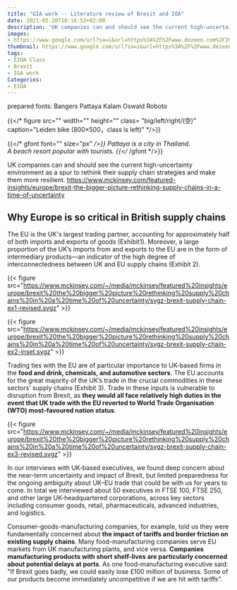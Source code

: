 ```yaml
---
title: "GIA work -- Literature review of Brexit and IOA"
date: 2021-05-20T10:16:53+02:00
description: 'UK companies can and should see the current high-uncertainty environment as a spur to rethink their supply chain strategies and make them more resilient.'
images:
- https://www.google.com/url?sa=i&url=https%3A%2F%2Fwww.dezeen.com%2F2021%2F02%2F08%2Fbrexit-designers-admin-nightmare%2F&psig=AOvVaw1_YL8HuS83ubOz7P-7gyfq&ust=1621586195552000&source=images&cd=vfe&ved=0CAIQjRxqFwoTCODZ27_t1_ACFQAAAAAdAAAAABAD
thumbnail: https://www.google.com/url?sa=i&url=https%3A%2F%2Fwww.dezeen.com%2F2021%2F02%2F08%2Fbrexit-designers-admin-nightmare%2F&psig=AOvVaw1_YL8HuS83ubOz7P-7gyfq&ust=1621586195552000&source=images&cd=vfe&ved=0CAIQjRxqFwoTCODZ27_t1_ACFQAAAAAdAAAAABAD
tags:
- EIOA Class
- Brexit
- IGA work
Categories:
- EIOA
---
```

prepared fonts:
Bangers Pattaya Kalam
Oswald  Roboto

{{</* figure src="" width="" height="" class= "big/left/right/(空)" caption="Leiden bike (800×500，class is left)" */>}}

{{</* gfont font="" size="px" */>}}
Pattaya is a city in Thailand.<br>A beach resort popular with tourists.
{{</* /gfont */>}} <br>


UK companies can and should see the current high-uncertainty environment as a spur to rethink their supply chain strategies and make them more resilient.
https://www.mckinsey.com/featured-insights/europe/brexit-the-bigger-picture-rethinking-supply-chains-in-a-time-of-uncertainty

## Why Europe is so critical in British supply chains

The EU is the UK's largest trading partner, accounting for approximately half of both imports and exports of goods (Exhibit1). Moreover, a large proportion of the UK’s imports from and exports to the EU are in the form of intermediary products—an indicator of the high degree of interconnectedness between UK and EU supply chains (Exhibit 2).

{{< figure src="https://www.mckinsey.com/~/media/mckinsey/featured%20insights/europe/brexit%20the%20bigger%20picture%20rethinking%20supply%20chains%20in%20a%20time%20of%20uncertainty/svgz-brexit-supply-chain-ex1-revised.svgz" >}}

{{< figure src="https://www.mckinsey.com/~/media/mckinsey/featured%20insights/europe/brexit%20the%20bigger%20picture%20rethinking%20supply%20chains%20in%20a%20time%20of%20uncertainty/svgz-brexit-supply-chain-ex2-inset.svgz" >}}

Trading ties with the EU are of particular importance to UK-based firms in the **food and drink, chemicals, and automotive sectors**. The EU accounts for the great majority of the UK’s trade in the crucial commodities in these sectors’ supply chains (Exhibit 3). Trade in these inputs is vulnerable to disruption from Brexit, as **they would all face relatively high duties in the event that UK trade with the EU reverted to World Trade Organisation (WTO) most-favoured nation status**.

{{< figure src="https://www.mckinsey.com/~/media/mckinsey/featured%20insights/europe/brexit%20the%20bigger%20picture%20rethinking%20supply%20chains%20in%20a%20time%20of%20uncertainty/svgz-brexit-supply-chain-ex3-revised.svgz" >}}

In our interviews with UK-based executives, we found deep concern about the near-term uncertainty and impact of Brexit, but limited preparedness for the ongoing ambiguity about UK–EU trade that could be with us for years to come. In total we interviewed about 50 executives in FTSE 100, FTSE 250, and other large UK-headquartered corporations, across key sectors including consumer goods, retail, pharmaceuticals, advanced industries, and logistics.

Consumer-goods-manufacturing companies, for example, told us they were fundamentally concerned about **the impact of tariffs and border friction on existing supply chains**. Many food-manufacturing companies serve EU markets from UK manufacturing plants, and vice versa. **Companies manufacturing products with short shelf-lives are particularly concerned about potential delays at ports**. As one food-manufacturing executive said: "If Brexit goes badly, we could easily lose £100 million of business. Some of our products become immediately uncompetitive if we are hit with tariffs".

